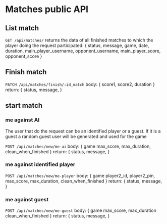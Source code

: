 # Matches public API 

## List match
`GET /api/matches/`
returns the data of all finished matches to which the player doing the request participated:
{
	status,
	message,
	game,
	date,
	duration,
	main_player_username,
	opponent_username,
	main_player_score,
	opponent_score
}

## Finish match
`PATCH /api/matches/finish/:id_match`
body:
{
	score1,
	score2,
	duration
}
return:
{
	status,
	message,
}


## start match
### me against AI
The user that do the request can be an identified player or a guest. If it is a guest a random guest user will be generated and used for the game

`POST /api/matches/new/me-ai`
body:
{
	game
	max_score,
	max_duration,
	clean_when_finished
}
return:
{
	status,
	message,
}
### me against identified player
`POST /api/matches/new/me-player`
body:
{
	game
	player2_id,
	player2_pin,
	max_score,
	max_duration,
	clean_when_finished
}
return:
{
	status,
	message,
}
### me against guest
`POST /api/matches/new/me-guest`
body:
{
	game
	max_score,
	max_duration
	clean_when_finished
}
return:
{
	status,
	message,
}